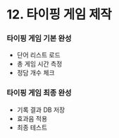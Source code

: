 # 12. 타이핑 게임 제작
### 타이핑 게임 기본 완성
- 단어 리스트 로드
- 총 게임 시간 측정
- 정담 개수 체크

### 타이핑 게임 최종 완성
- 기록 결과 DB 저장
- 효과음 적용
- 최종 테스트